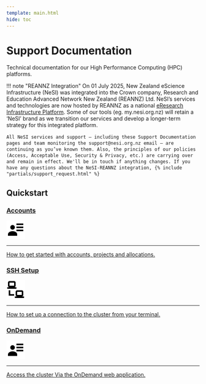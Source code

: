 ```yaml
---
template: main.html
hide: toc
---
```


# Support Documentation

Technical documentation for our High Performance Computing (HPC) platforms.

!!! note "REANNZ Integration"
    On 01 July 2025, New Zealand eScience Infrastructure (NeSI) was integrated into the Crown company, Research and Education Advanced Network New Zealand (REANNZ) Ltd. NeSI’s services and technologies are now hosted by REANNZ as a national [eResearch Infrastructure Platform](https://www.mbie.govt.nz/science-and-technology/science-and-innovation/funding-information-and-opportunities/investment-funds/strategic-science-investment-fund/funded-infrastructure/eresearch-infrastructure-platform). Some of our tools (eg. my.nesi.org.nz) will retain a ‘NeSI’ brand as we transition our services and develop a longer-term strategy for this integrated platform.

    All NeSI services and support – including these Support Documentation pages and team monitoring the support@nesi.org.nz email – are continuing as you’ve known them. Also, the principles of our policies (Access, Acceptable Use, Security & Privacy, etc.) are carrying over and remain in effect. We'll be in touch if anything changes. If you have any questions about the NeSI-REANNZ integration, {% include "partials/support_request.html" %}

## Quickstart

<div class="grid cards">
<a href="/Getting_Started/Accounts-Projects_and_Allocations/Creating_an_Account_Profile/">
    <h3>Accounts</h3>
    <img alt="account details" src="assets/icons/material/account-details.svg">
    <hr>
    <p>How to get started with accounts, projects and allocations.</p>
</a>
<a href="/Getting_Started/Accounts-Projects_and_Allocations/Creating_an_Account_Profile/">
    <h3>SSH Setup</h3>
    <img alt="account details" src="assets/icons/material/lan-connect.svg">
    <hr>
    <p>How to set up a connection to the cluster from your terminal.</p>
</a>
<a href="/Getting_Started/Accounts-Projects_and_Allocations/Creating_an_Account_Profile/">
    <h3>OnDemand</h3>
    <img alt="account details" src="assets/icons/material/account-details.svg">
    <hr>
    <p>Access the cluster Via the OnDemand web application.</p>
</a>
</div>
